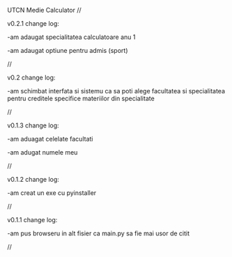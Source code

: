 UTCN Medie Calculator
//

v0.2.1 change log:

-am adaugat specialitatea calculatoare anu 1

-am adaugat optiune pentru admis (sport)

//

v0.2 change log:

-am schimbat interfata si sistemu ca sa poti alege facultatea si specialitatea pentru creditele specifice materiilor din specialitate


//

v0.1.3 change log:

-am aduagat celelate facultati

-am adugat numele meu

//


v0.1.2 change log:

-am creat un exe cu pyinstaller


//



v0.1.1 change log:

-am pus browseru in alt fisier ca main.py sa fie mai usor de citit


//
